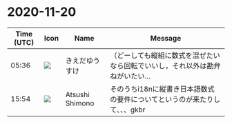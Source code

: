 # 2020-11-20

|Time (UTC)|Icon|Name|Message|
|---|---|---|---|
|05:36|![](https://avatars.slack-edge.com/2019-03-11/571585797168_09840ca518e784c46d3a_72.png)|きえだゆうすけ|（どーしても縦組に数式を混ぜたいなら回転でいいし，それ以外は勘弁ねがいたい…|
|15:54|![](https://secure.gravatar.com/avatar/3f82b853a23d9a6d1ce612d83f3a3a54.jpg?s=72&d=https%3A%2F%2Fa.slack-edge.com%2Fdf10d%2Fimg%2Favatars%2Fava_0008-72.png)|Atsushi Shimono|そのうちi18nに縦書き日本語数式の要件についてというのが来たりして、、、gkbr|
